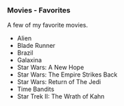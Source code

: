 ### Movies - Favorites

A few of my favorite movies.

- Alien
- Blade Runner
- Brazil
- Galaxina
- Star Wars: A New Hope
- Star Wars: The Empire Strikes Back
- Star Wars: Return of The Jedi
- Time Bandits
- Star Trek II: The Wrath of Kahn


